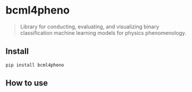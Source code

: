 # bcml4pheno
> Library for conducting, evaluating, and visualizing binary classification machine learning models for physics phenomenology.


## Install

`pip install bcml4pheno`

## How to use
